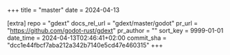 +++
title = "master"
date = 2024-04-13

[extra]
repo = "gdext"
docs_rel_url = "gdext/master/godot"
pr_url = "https://github.com/godot-rust/gdext"
pr_author = ""
sort_key = 9999-01-01
date_time = 2024-04-13T02:46:41+02:00
commit_sha = "dcc1e44fbcf7aba212a342b7140e5cd47e460315"
+++



